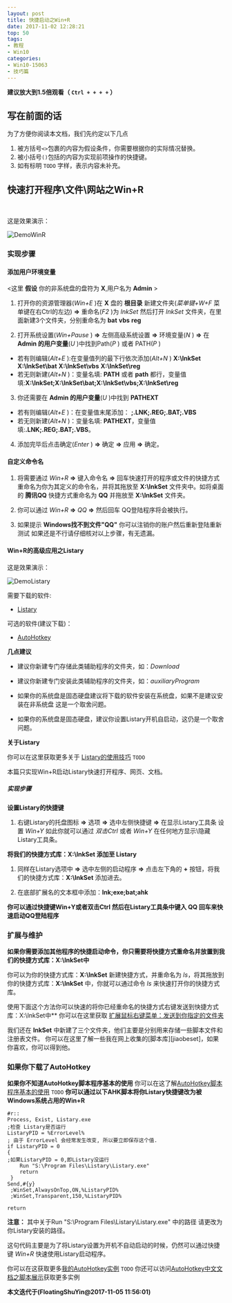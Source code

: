 ```yaml
---
layout: post
title: 快捷启动之Win+R
date: 2017-11-02 12:28:21
top: 50
tags:
- 教程
- Win10
categories:
- Win10-15063
- 技巧篇
---
```


**建议放大到1.5倍观看（ ``Ctrl + + + +`` ）**

## 写在前面的话
为了方便你阅读本文档，我们先约定以下几点
1. 被方括号`<>`包裹的内容为假设条件，你需要根据你的实际情况替换。
2. 被小括号`()`包括的内容为实现前项操作的快捷键。
3. 如有标明 `TODO` 字样，表示内容未补充。

## 快速打开程序\\文件\\网站之Win+R

</br>

这是效果演示：

![DemoWinR][WinRGif]

[WinRGif]: <http://oy9dwtsnx.bkt.clouddn.com/WinRDemo.gif> (WinRDemo.gif)
<!-- more -->
### 实现步骤

#### 添加用户环境变量

<这里 **假设** 你的非系统盘的盘符为 **X**,用户名为 **Admin** >
1. 打开你的资源管理器(*Win+E* )在 **X** 盘的 **根目录** 新建文件夹(*菜单键+W+F* 菜单键在右Ctrl的左边)  **=>** 重命名(*F2* )为 *lnkSet* 然后打开 *lnkSet* 文件夹，在里面新建3个文件夹，分别重命名为 **bat** **vbs** **reg**

2. 打开系统设置(*Win+Pause* ) **=>** 左侧高级系统设置 **=>** 环境变量(*N* ) **=>** 在 **Admin 的用户变量**(*U* )中找到Path(*P* ) 或者 PATH(*P* )
- 若有则编辑(*Alt+E* ):在变量值列的最下行依次添加(*Alt+N* ) **X:\lnkSet** **X:\lnkSet\bat** **X:\lnkSet\vbs** **X:\lnkSet\reg**
- 若无则新建(*Alt+N* )：变量名填: **PATH** 或者 **path** 都行，变量值填:**X:\lnkSet;X:\lnkSet\bat;X:\lnkSet\vbs;X:\lnkSet\reg**

3. 你还需要在 **Admin 的用户变量**(*U* )中找到 **PATHEXT**
- 若有则编辑(*Alt+E* )：在变量值末尾添加： **;.LNK;.REG;.BAT;.VBS**
- 若无则新建(*Alt+N* )：变量名填: **PATHEXT**，变量值填:**.LNK;.REG;.BAT;.VBS**。

4. 添加完毕后点击确定(*Enter* ) **=>** 确定 **=>** 应用 **=>** 确定。

#### 自定义命令名

1. 将需要通过 *Win+R* **=>**  键入命令名 **=>** 回车快速打开的程序或文件的快捷方式重命名为你为其定义的命令名，并将其拖放至 **X:\lnkSet** 文件夹中。如将桌面的 **腾讯QQ** 快捷方式重命名为 **QQ** 并拖放至 **X:\lnkSet** 文件夹。

2. 你可以通过 *Win+R* **=>**  *QQ* **=>** 然后回车 QQ登陆程序将会被执行。

3. 如果提示 **Windows找不到文件"QQ"** 你可以注销你的账户然后重新登陆重新测试
如果还是不行请仔细核对以上步骤，有无遗漏。

#### Win+R的高级应用之Listary

这是效果演示：

![DemoListary][ListaryGif]

[ListaryGif]: <http://oy9dwtsnx.bkt.clouddn.com/ListaryDemo.gif> (ListaryDemo.gif)

需要下载的软件:
- [Listary][Listary]

可选的软件(建议下载)：
- [AutoHotkey][AutoHotkey]

**几点建议**

- 建议你新建专门存储此类辅助程序的文件夹，如：*Download*

- 建议你新建专门安装此类辅助程序的文件夹，如：*auxiliaryProgram*

- 如果你的系统盘是固态硬盘建议将下载的软件安装在系统盘，如果不是建议安装在非系统盘
这是一个取舍问题。

- 如果你的系统盘是固态硬盘，建议你设置Listary开机自启动，这仍是一个取舍问题。

**关于Listary**

你可以在这里获取更多关于 [Listary的使用技巧][Listary技巧]  `TODO`

本篇只实现Win+R启动Listary快速打开程序、网页、文档。
##### 实现步骤
**设置Listary的快捷键**
1. 右键Listary的托盘图标 **=>** 选项 **=>** 选中左侧快捷键 **=>** 在显示Listary工具条 设置 *Win+Y* 如此你就可以通过 *双击Ctrl* 或者 *Win+Y* 在任何地方显示\\隐藏Listary工具条。

**将我们的快捷方式库：**X:\lnkSet** 添加至 Listary**
1. 同样在Listary选项中 **=>**  选中左侧的启动程序 **=>** 点击左下角的 **+** 按钮，将我们的快捷方式库：**X:\lnkSet** 添加进去。

2. 在底部扩展名的文本框中添加：**lnk;exe;bat;ahk**

**你可以通过快捷键Win+Y或者双击Ctrl 然后在Listary工具条中键入 QQ 回车来快速启动QQ登陆程序**

### 扩展与维护

**如果你需要添加其他程序的快捷启动命令，你只需要将快捷方式重命名并放置到我们的快捷方式库：X:\lnkSet中**

你可以为你的快捷方式库：**X:\lnkSet** 新建快捷方式，并重命名为 *ls*，将其拖放到你的快捷方式库：**X:\lnkSet** 中，你就可以通过命令 *ls* 来快速打开你的快捷方式库。

使用下面这个方法你可以快速的将你已经重命名的快捷方式右键发送到快捷方式库：X:\lnkSet中**
你可以在这里获取 [扩展鼠标右键菜单：发送到你指定的文件夹][SendTo]



我们还在 **lnkSet** 中新建了三个文件夹，他们主要是分别用来存储一些脚本文件和注册表文件。
你可以在这里了解一些我在网上收集的[脚本库][jiaobeset]，如果你喜欢，你可以得到他。
### 如果你下载了AutoHotkey

**如果你不知道AutoHotkey脚本程序基本的使用**
你可以在这了解[AutoHotkey脚本程序基本的使用][AutoHotkey基本使用] `TODO`
**你可以通过以下AHK脚本将你Listary快捷键改为被Windows系统占用的Win+R**

```AutoHotkey
#r::
Process, Exist, Listary.exe
;检查 Listary是否运行
ListaryPID = %ErrorLevel%  
; 由于 ErrorLevel 会经常发生改变, 所以要立即保存这个值.
if ListaryPID = 0
{
;如果ListaryPID = 0,即Listary没运行
    Run "S:\Program Files\Listary\Listary.exe"
    return
 }
Send,#{y}
 ;WinSet,AlwaysOnTop,ON,%ListaryPID%
 ;WinSet,Transparent,150,%ListaryPID%

return
```
**注意：** 其中关于Run "S:\\Program Files\\Listary\\Listary.exe" 中的路径 请更改为你Listary安装的路径。

这句代码主要是为了将Listary设置为开机不自动启动的时候，仍然可以通过快捷键 *Win+R* 快速使用Listary启动程序。

你可以在这获取更多[我的AutoHotkey实例][我的AutoHotkey实例] `TODO`
你还可以访问[AutoHotkey中文文档之脚本展示][AutoHotkey脚本展示]获取更多实例

**本文迭代于(FloatingShuYin@2017-11-05 11:56:01)**

[WinRVideo]: <#> (bilibili)

[ListaryVideo]: <#> (bilibili)

[Listary]: <http://www.listary.com/> (Listary官网)

[AutoHotkey]: <https://www.autohotkey.com/> (AutoHotkey官网)

[Listary]: <http://floatsyi.com/2017/11/05/%E4%B8%80%E5%88%87%E7%9A%84%E5%85%A5%E5%8F%A3%E4%B9%8BListary/> (一切的入口之Listary)

[SendTo]: <http://floatsyi.com/2017/11/05/%E6%89%A9%E5%B1%95%E5%8F%B3%E9%94%AE%E8%8F%9C%E5%8D%95%E5%8F%91%E9%80%81%E5%88%B0%E4%B9%8BSendTo/> (扩展鼠标右键菜单：发送到你指定的文件夹)

[jiaobenset]: <http://www.floatsyi.com/2017/11/19/%E8%84%9A%E6%9C%AC%E9%9B%86/> (脚本集)

[AutoHotkey基本使用]: <#> (AutoHotkey基本使用)

[AutoHotkey脚本展示]: <https://ahkcn.github.io/docs/scripts/index.htm> (AutoHotkey脚本展示)

[我的AutoHotkey实例]: <#> (AutoHotkey实例)

[Listary技巧]: <http://floatsyi.com/2017/11/05/%E4%B8%80%E5%88%87%E7%9A%84%E5%85%A5%E5%8F%A3%E4%B9%8BListary/> (Listary技巧)
